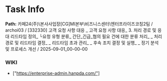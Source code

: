 # Task Info

**Path:** 카페24(주)\본사사업장\[CG]MI본부\비즈니스센터\엔터프라이즈코칭2팀 / archoi03 / [332330] 고객 요청 사항 대응 _ 고객 요청 사항 대응_ 3. 처리 경로 및 응대 리드타임 정의_ └요청 유형 분류_ 간단_긴급_협의 필요 건에 대한 분류 처리_ _ 처리 경로 및 리드타임 결정_ _ 리드타임 초과 관리_ _ 후속 조치 결정 및 실행_ _ 정기 분석 및 프로세스 개선 / 2025-09-01_00-00-00

### WIKI
- ["https://enterprise-admin.hanpda.com/"]

